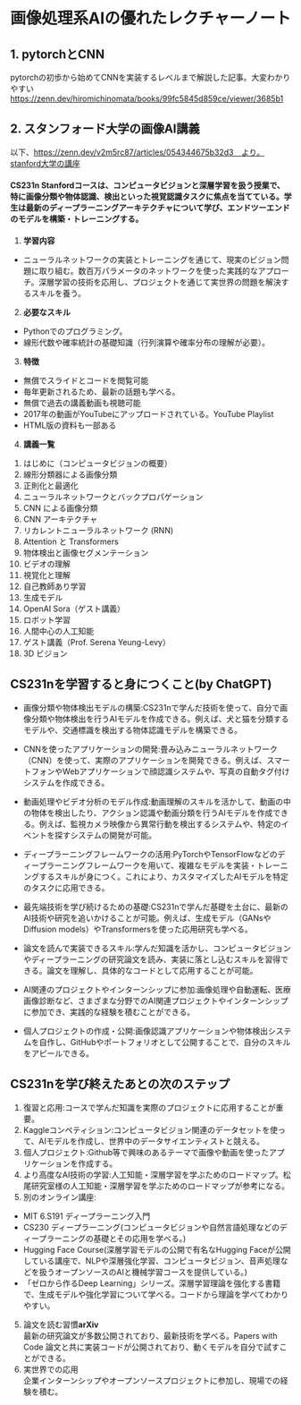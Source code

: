# 画像処理系AIの優れたレクチャーノート

## 1. pytorchとCNN
pytorchの初歩から始めてCNNを実装するレベルまで解説した記事。大変わかりやすい
https://zenn.dev/hiromichinomata/books/99fc5845d859ce/viewer/3685b1

## 2. スタンフォード大学の画像AI講義
以下、https://zenn.dev/v2m5rc87/articles/054344675b32d3　より。
[stanford大学の講座](https://cs231n.stanford.edu/index.html)

#### CS231n Stanfordコースは、コンピュータビジョンと深層学習を扱う授業で、特に画像分類や物体認識、検出といった視覚認識タスクに焦点を当てている。学生は最新のディープラーニングアーキテクチャについて学び、エンドツーエンドのモデルを構築・トレーニングする。  

1) **学習内容**

- ニューラルネットワークの実装とトレーニングを通じて、現実のビジョン問題に取り組む。数百万パラメータのネットワークを使った実践的なアプローチ。深層学習の技術を応用し、プロジェクトを通じて実世界の問題を解決するスキルを養う。

2) **必要なスキル**

- Pythonでのプログラミング。
- 線形代数や確率統計の基礎知識（行列演算や確率分布の理解が必要）。

3) **特徴**
- 無償でスライドとコードを閲覧可能
- 毎年更新されるため、最新の話題も学べる。
- 無償で過去の講義動画も視聴可能
- 2017年の動画がYouTubeにアップロードされている。YouTube Playlist
- HTML版の資料も一部ある


4) **講義一覧**

1. はじめに（コンピュータビジョンの概要）
2. 線形分類器による画像分類
3. 正則化と最適化
4. ニューラルネットワークとバックプロパゲーション
5. CNN による画像分類
6. CNN アーキテクチャ
7. リカレントニューラルネットワーク (RNN)
8. Attention と Transformers
9. 物体検出と画像セグメンテーション
10. ビデオの理解
11. 視覚化と理解
12. 自己教師あり学習
13. 生成モデル
14. OpenAI Sora（ゲスト講義）
15. ロボット学習
16. 人間中心の人工知能
17. ゲスト講義（Prof. Serena Yeung-Levy）
18. 3D ビジョン

## CS231nを学習すると身につくこと(by ChatGPT)
- 画像分類や物体検出モデルの構築:CS231nで学んだ技術を使って、自分で画像分類や物体検出を行うAIモデルを作成できる。例えば、犬と猫を分類するモデルや、交通標識を検出する物体認識モデルを構築できる。

- CNNを使ったアプリケーションの開発:畳み込みニューラルネットワーク（CNN）を使って、実際のアプリケーションを開発できる。例えば、スマートフォンやWebアプリケーションで顔認識システムや、写真の自動タグ付けシステムを作成できる。

- 動画処理やビデオ分析のモデル作成:動画理解のスキルを活かして、動画の中の物体を検出したり、アクション認識や動画分類を行うAIモデルを作成できる。例えば、監視カメラ映像から異常行動を検出するシステムや、特定のイベントを探すシステムの開発が可能。

- ディープラーニングフレームワークの活用:PyTorchやTensorFlowなどのディープラーニングフレームワークを用いて、複雑なモデルを実装・トレーニングするスキルが身につく。これにより、カスタマイズしたAIモデルを特定のタスクに応用できる。

- 最先端技術を学び続けるための基礎:CS231nで学んだ基礎を土台に、最新のAI技術や研究を追いかけることが可能。例えば、生成モデル（GANsやDiffusion models）やTransformersを使った応用研究も学べる。

- 論文を読んで実装できるスキル:学んだ知識を活かし、コンピュータビジョンやディープラーニングの研究論文を読み、実装に落とし込むスキルを習得できる。論文を理解し、具体的なコードとして応用することが可能。

- AI関連のプロジェクトやインターンシップに参加:画像処理や自動運転、医療画像診断など、さまざまな分野でのAI関連プロジェクトやインターンシップに参加でき、実践的な経験を積むことができる。

- 個人プロジェクトの作成・公開:画像認識アプリケーションや物体検出システムを自作し、GitHubやポートフォリオとして公開することで、自分のスキルをアピールできる。

## CS231nを学び終えたあとの次のステップ
1. 復習と応用:コースで学んだ知識を実際のプロジェクトに応用することが重要。
2. Kaggleコンペティション:コンピュータビジョン関連のデータセットを使って、AIモデルを作成し、世界中のデータサイエンティストと競える。
3. 個人プロジェクト:Github等で興味のあるテーマで画像や動画を使ったアプリケーションを作成する。
4. より高度なAI技術の学習:人工知能・深層学習を学ぶためのロードマップ。松尾研究室様の人工知能・深層学習を学ぶためのロードマップが参考になる。
5. 別のオンライン講座:
- MIT 6.S191 ディープラーニング入門 
- CS230 ディープラーニング(コンピュータビジョンや自然言語処理などのディープラーニングの基礎とその応用を学べる。)
- Hugging Face Course(深層学習モデルの公開で有名なHugging Faceが公開している講座で、NLPや深層強化学習、コンピュータビジョン、音声処理などを扱うオープンソースのAIと機械学習コースを提供している。)
- 「ゼロから作るDeep Learning」シリーズ。深層学習理論を強化する書籍で、生成モデルや強化学習について学べる。コードから理論を学べてわかりやすい。
5. 論文を読む習慣**arXiv**  
最新の研究論文が多数公開されており、最新技術を学べる。Papers with Code 論文と共に実装コードが公開されており、動くモデルを自分で試すことができる。
6. 実世界での応用  
企業インターンシップやオープンソースプロジェクトに参加し、現場での経験を積む。




